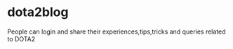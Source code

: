 dota2blog
=========

People can login and share their experiences,tips,tricks and queries related to DOTA2

